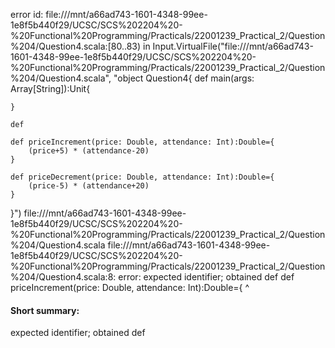 error id: file:///mnt/a66ad743-1601-4348-99ee-1e8f5b440f29/UCSC/SCS%202204%20-%20Functional%20Programming/Practicals/22001239_Practical_2/Question%204/Question4.scala:[80..83) in Input.VirtualFile("file:///mnt/a66ad743-1601-4348-99ee-1e8f5b440f29/UCSC/SCS%202204%20-%20Functional%20Programming/Practicals/22001239_Practical_2/Question%204/Question4.scala", "object Question4{
    def main(args: Array[String]):Unit{

    }

    def 

    def priceIncrement(price: Double, attendance: Int):Double={
        (price+5) * (attendance-20)
    }

    def priceDecrement(price: Double, attendance: Int):Double={
        (price-5) * (attendance+20)
    }

}")
file:///mnt/a66ad743-1601-4348-99ee-1e8f5b440f29/UCSC/SCS%202204%20-%20Functional%20Programming/Practicals/22001239_Practical_2/Question%204/Question4.scala
file:///mnt/a66ad743-1601-4348-99ee-1e8f5b440f29/UCSC/SCS%202204%20-%20Functional%20Programming/Practicals/22001239_Practical_2/Question%204/Question4.scala:8: error: expected identifier; obtained def
    def priceIncrement(price: Double, attendance: Int):Double={
    ^
#### Short summary: 

expected identifier; obtained def